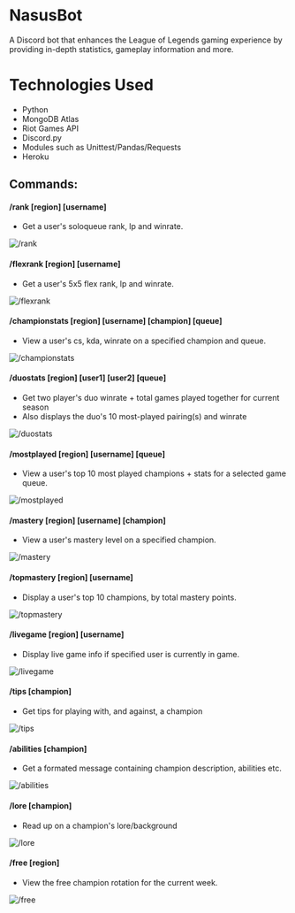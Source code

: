 # NasusBot
A Discord bot that enhances the League of Legends gaming experience by providing in-depth statistics, gameplay information and more.

# Technologies Used
- Python
- MongoDB Atlas
- Riot Games API
- Discord.py
- Modules such as Unittest/Pandas/Requests
- Heroku

## Commands:
#### /rank [region] [username] 
- Get a user's soloqueue rank, lp and winrate.

![/rank](images/rank.PNG)

#### /flexrank [region] [username]
- Get a user's 5x5 flex rank, lp and winrate.

![/flexrank](images/flexrank.PNG)

#### /championstats [region] [username] [champion] [queue]
- View a user's cs, kda, winrate on a specified champion and queue.

![/championstats](images/championstats.PNG)

#### /duostats [region] [user1] [user2] [queue]
- Get two player's duo winrate + total games played together for current season
- Also displays the duo's 10 most-played pairing(s) and winrate


![/duostats](images/duostats.PNG)

#### /mostplayed [region] [username] [queue]
- View a user's top 10 most played champions + stats for a selected game queue.

![/mostplayed](images/mostplayed.PNG)

#### /mastery [region] [username] [champion]
- View a user's mastery level on a specified champion.

![/mastery](images/mastery.PNG)

#### /topmastery [region] [username]
- Display a user's top 10 champions, by total mastery points.

![/topmastery](images/topmastery.PNG)

#### /livegame [region] [username]
- Display live game info if specified user is currently in game.

![/livegame](images/livegame.PNG)

#### /tips [champion]
- Get tips for playing with, and against, a champion 

![/tips](images/tips.PNG)

#### /abilities [champion]
- Get a formated message containing champion description, abilities etc.

![/abilities](images/abilities.PNG)

#### /lore [champion]
- Read up on a champion's lore/background

![/lore](images/lore.PNG)

#### /free [region]
- View the free champion rotation for the current week.

![/free](images/free.PNG)
